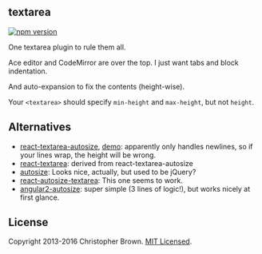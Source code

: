 ## textarea

[![npm version](https://badge.fury.io/js/textarea.svg)](https://www.npmjs.com/package/textarea)

One textarea plugin to rule them all.

Ace editor and CodeMirror are over the top. I just want tabs and block indentation.

And auto-expansion to fix the contents (height-wise).

Your `<textarea>` should specify `min-height` and `max-height`, but not `height`.


## Alternatives

* [react-textarea-autosize](https://github.com/andreypopp/react-textarea-autosize.git), [demo](http://andreypopp.github.io/react-textarea-autosize/): apparently only handles newlines, so if your lines wrap, the height will be wrong.
* [react-textarea](https://github.com/zippyui/react-textarea): derived from react-textarea-autosize
* [autosize](http://www.jacklmoore.com/autosize/): Looks nice, actually, but used to be jQuery?
* [react-autosize-textarea](https://github.com/buildo/react-autosize-textarea): This one seems to work.
* [angular2-autosize](https://github.com/stevepapa/angular2-autosize): super simple (3 lines of logic!), but works nicely at first glance.


## License

Copyright 2013-2016 Christopher Brown. [MIT Licensed](http://chbrown.github.io/licenses/MIT/#2013-2016).
